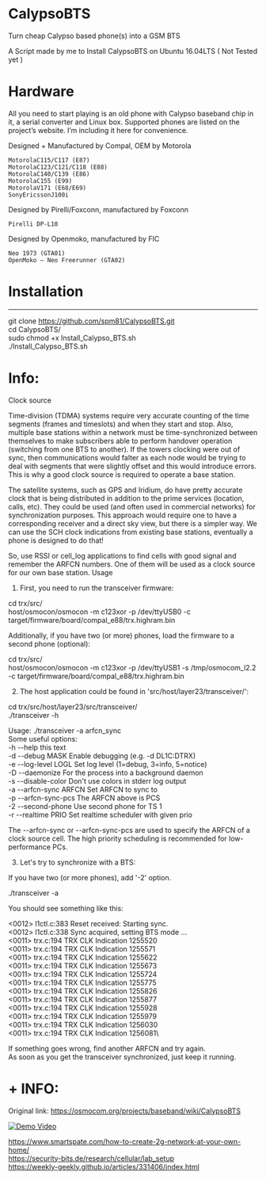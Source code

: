 # CalypsoBTS
Turn cheap Calypso based phone(s) into a GSM BTS

A Script made by me to Install CalypsoBTS on Ubuntu 16.04LTS ( Not Tested yet )

# Hardware

All you need to start playing is an old phone with Calypso baseband chip in it, a serial converter and Linux box.
Supported phones are listed on the project’s website. I’m including it here for convenience.

Designed + Manufactured by Compal, OEM by Motorola

    MotorolaC115/C117 (E87)
    MotorolaC123/C121/C118 (E88) 
    MotorolaC140/C139 (E86)
    MotorolaC155 (E99) 
    MotorolaV171 (E68/E69)
    SonyEricssonJ100i

Designed by Pirelli/Foxconn, manufactured by Foxconn

    Pirelli DP-L10

Designed by Openmoko, manufactured by FIC

    Neo 1973 (GTA01)
    OpenMoko – Neo Freerunner (GTA02)

# Installation
---------------
git clone https://github.com/spm81/CalypsoBTS.git \
cd CalypsoBTS/\
sudo chmod +x Install_Calypso_BTS.sh\
./Install_Calypso_BTS.sh


# Info:
Clock source

Time-division (TDMA) systems require very accurate counting of the time segments (frames and timeslots) and when they start and stop. Also, multiple base stations within a network must be time-synchronized between themselves to make subscribers able to perform handover operation (switching from one BTS to another). If the towers clocking were out of sync, then communications would falter as each node would be trying to deal with segments that were slightly offset and this would introduce errors. This is why a good clock source is required to operate a base station.

The satellite systems, such as GPS and Iridium, do have pretty accurate clock that is being distributed in addition to the prime services (location, calls, etc). They could be used (and often used in commercial networks) for synchronization purposes. This approach would require one to have a corresponding receiver and a direct sky view, but there is a simpler way. We can use the SCH clock indications from existing base stations, eventually a phone is designed to do that!

So, use RSSI or cell_log applications to find cells with good signal and remember the ARFCN numbers. One of them will be used as a clock source for our own base station.
Usage

1. First, you need to run the transceiver firmware:

 cd trx/src/\
 host/osmocon/osmocon -m c123xor -p /dev/ttyUSB0 -c target/firmware/board/compal_e88/trx.highram.bin

Additionally, if you have two (or more) phones, load the firmware to a second phone (optional):

 cd trx/src/\
 host/osmocon/osmocon -m c123xor -p /dev/ttyUSB1 -s /tmp/osmocom_l2.2 -c target/firmware/board/compal_e88/trx.highram.bin

2. The host application could be found in 'src/host/layer23/transceiver/':

 cd trx/src/host/layer23/src/transceiver/\
 ./transceiver -h

Usage: ./transceiver -a arfcn_sync\
Some useful options:\
  -h   --help             this text\
  -d   --debug MASK       Enable debugging (e.g. -d DL1C:DTRX)\
  -e   --log-level LOGL   Set log level (1=debug, 3=info, 5=notice)\
  -D   --daemonize        For the process into a background daemon\
  -s   --disable-color    Don't use colors in stderr log output\
  -a   --arfcn-sync ARFCN Set ARFCN to sync to\
  -p   --arfcn-sync-pcs   The ARFCN above is PCS\
  -2   --second-phone     Use second phone for TS 1\
  -r   --realtime PRIO    Set realtime scheduler with given prio

The --arfcn-sync or --arfcn-sync-pcs are used to specify the ARFCN of a clock source cell. The high priority scheduling is recommended for low-performance PCs.

3. Let's try to synchronize with a BTS:

If you have two (or more phones), add '-2' option.

 ./transceiver -a <ARFCN>

You should see something like this:

<0012> l1ctl.c:383 Reset received: Starting sync.\
<0012> l1ctl.c:338 Sync acquired, setting BTS mode ...\
<0011> trx.c:194 TRX CLK Indication 1255520\
<0011> trx.c:194 TRX CLK Indication 1255571\
<0011> trx.c:194 TRX CLK Indication 1255622\
<0011> trx.c:194 TRX CLK Indication 1255673\
<0011> trx.c:194 TRX CLK Indication 1255724\
<0011> trx.c:194 TRX CLK Indication 1255775\
<0011> trx.c:194 TRX CLK Indication 1255826\
<0011> trx.c:194 TRX CLK Indication 1255877\
<0011> trx.c:194 TRX CLK Indication 1255928\
<0011> trx.c:194 TRX CLK Indication 1255979\
<0011> trx.c:194 TRX CLK Indication 1256030\
<0011> trx.c:194 TRX CLK Indication 1256081\

If something goes wrong, find another ARFCN and try again.\
As soon as you get the transceiver synchronized, just keep it running.


# + INFO:

Original link: https://osmocom.org/projects/baseband/wiki/CalypsoBTS

[![Demo Video](https://osmocom.org/attachments/download/2088/c123_pcb.jpg)](https://www.youtube.com/embed/ihbRtTzc0NI)


https://www.smartspate.com/how-to-create-2g-network-at-your-own-home/ \
https://security-bits.de/research/cellular/lab_setup \
https://weekly-geekly.github.io/articles/331406/index.html


